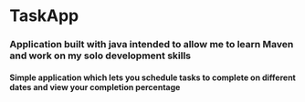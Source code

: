 # TaskApp
### Application built with java intended to allow me to learn Maven and work on my solo development skills

#### Simple application which lets you schedule tasks to complete on different dates and view your completion percentage
